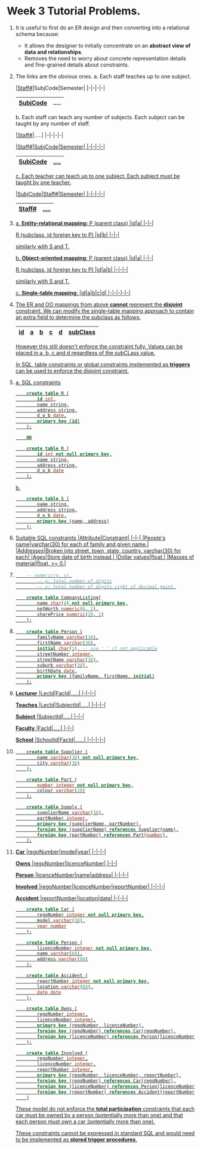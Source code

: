 # Week 3 Tutorial Problems.
1. It is useful to first do an ER design and then converting into a relational schema because:
    - It allows the designer to initially concentrate on an **abstract view of data and relationships**.
    - Removes the need to worry about concrete representation details and fine-grained details about constraints.

2. The links are the obvious ones.
    a. Each staff teaches up to one subject.

    |<u>Staff#</u>|SubjCode|Semester|
    |-|-|-|-|

    |<u>SubjCode</u>|.....|
    |-|-|

    b. Each staff can teach any number of subjects. Each subject can be taught by any number of staff.

    |<u>Staff#</u>|.....|
    |-|-|-|-|

    |<u>Staff#|<u>SubjCode</u>|Semester|
    |-|-|-|-|

    |<u>SubjCode</u>|.....|
    |-|-|

    c. Each teacher can teach up to one subject. Each subject must be taught by one teacher.

    |<u>SubjCode</u>|Staff#|Semester|
    |-|-|-|-|

    |<u>Staff#</u>|.....|
    |-|-|

3. 
    a. **Entity-relational mapping:**
    P (parent class)
    |<u>id</u>|a|
    |-|-|

    R (subclass, id foreign key to P)
    |<u>id</u>|b|
    |-|-|

    similarly with S and T.

    b. **Object-oriented mapping**:
    P (parent class)
    |<u>id</u>|a|
    |-|-|

    R (subclass, id foreign key to P)
    |<u>id</u>|a|b|
    |-|-|-|

    similarly with S and T.

    c. **Single-table mapping**:
    |<u>id</u>|a|b|c|d|
    |-|-|-|-|-|

4. The ER and OO mappings from above **cannot** represent the **disjoint** constraint. We can modify the single-table mapping approach to contain an extra field to determine the subclass as follows:

    |<u>id</u>|a|b|c|d|subClass|
    |-|-|-|-|-|-|

    However this still doesn't enforce the constraint fully. Values can be placed in a, b, c and d regardless of the subCLass value.

    In SQL, table constraints or global constraints implemented as **triggers** can be used to enforce the disjoint constraint.

5. a. SQL constraints
    ```sql
        create table R (
            id int,
            name string,
            address string,
            d_o_b date,
            primary key (id)
        );

        OR

        create table R (
            id int not null primary key,
            name string,
            address string,
            d_o_b date
        );
    ```

    b.
    ```sql
        create table S (
            name string,
            address string,
            d_o_b date,
            primary key (name, address)
        );
    ```

6. Suitable SQL constraints
    |Attribute|Constraint|
    |-|-|
    |People's name|varchar(30) for each of family and given name.|
    |Addresses|Broken into street, town, state, country. varchar(30) for each|
    |Ages|Store date of birth instead.|
    |Dollar values|float.|
    |Masses of material|float, >= 0.|

7. 
    ```sql
        -- numeric(p, s).
            -- p: total number of digits
            -- s: total number of digits right of decimal point.

        create table CompanyListing(
            name char(4) not null primary key,
            netWorth numeric(6, 2),
            sharePrice numeric(20, 2)
        );
    ```

8. 
    ```sql
        create table Person (
            familyName varchar(30),
            firstName varchar(30),
            initial char(1), -- use ' ' if not applicable
            streetNumber integer,
            streetName varchar(30),
            suburb varchar(30),
            birthDate date,
            primary key (familyName, firstName, initial)
        );
    ```

9. 
    **Lecturer**
    |<u>LecId</u>|FacId|.....|
    |-|-|-|

    **Teaches**
    |<u>LecId</u>|<u>SubjectId</u>|.....|
    |-|-|-|

    **Subject**
    |<u>SubjectId</u>|.....|
    |-|-|

    **Faculty**
    |<u>FacId</u>|.....|
    |-|-|

    **School**
    |<u>SchoolId</u>|FacId|......|
    |-|-|-|-|

10.
    ```sql
        create table Supplier (
            name varchar(30) not null primary key,
            city varchar(30)
        );

        create table Part (
            number integer not null primary key,
            colour varchar(20)
        );

        create table Supply (
            supplierName varchar(30),
            partNumber integer,
            primary key (supplierName, partNumber),
            foreign key (supplierName) references Supplier(name),
            foreign key (partNumber) references Part(number),
        );
    ```

11.
    **Car**
    |<u>regoNumber</u>|model|year|
    |-|-|-|

    **Owns**
    |<u>regoNumber</u>|<u>licenceNumber</u>|
    |-|-|

    **Person**
    |<u>licenceNumber</u>|name|address|
    |-|-|-|

    **Involved**
    |<u>regoNumber</u>|<u>licenceNumber</u>|<u>reportNumber</u>|
    |-|-|-|

    **Accident**
    |<u>reportNumber</u>|location|date|
    |-|-|-|


    ```sql
        create table Car (
            regoNumber integer not null primary key,
            model varchar(30),
            year number
        );

        create table Person (
            licenceNumber integer not null primary key,
            name varchar(60),
            address varchar(60)
        );

        create table Accident (
            reportNumber integer not null primary key,
            location varchar(60),
            date date
        );

        create table Owns (
            regoNumber integer,
            licenceNumber integer,
            primary key (regoNumber, licenceNumber),
            foreign key (regoNumber) references Car(regoNumber),
            foreign key (licenceNumber) references Person(licenceNumber)
        );

        create table Involved (
            regoNumber integer,
            licenceNumber integer,
            reportNumber integer,
            primary key (regoNumber, licenceNumber, reportNumber),
            foreign key (regoNumber) references Car(regoNumber),
            foreign key (licenceNumber) references Person(licenceNumber),
            foreign key (reportNumber) references Accident(reportNumber)
        )
    ```

    These model do not enforce the **total participation** constraints that each car must be owned by a person (potentially more than one) and that each person must own a car (potentially more than one).

    These constraints cannot be expressed in standard SQL and would need to be implemented as **stored trigger procedures**.